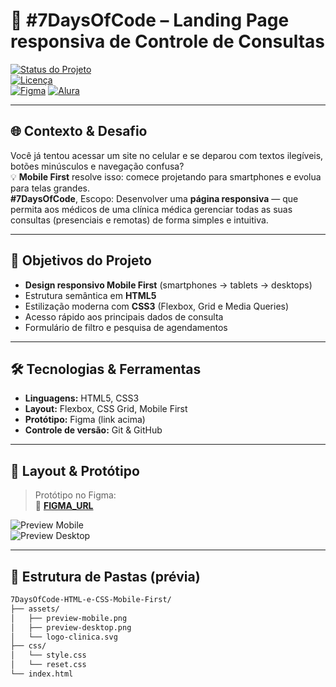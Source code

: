 <!-- ============================= -->
<!--   README para 7DaysOfCode –   -->
<!--  HTML & CSS (Mobile First)    -->
<!-- ============================= -->

# 🚀 #7DaysOfCode – Landing Page responsiva de Controle de Consultas

[![Status do Projeto](https://img.shields.io/badge/status-em%20desenvolvimento-yellow)](https://github.com/k3L0w/7DaysOfCode-HTML-e-CSS-Mobile-First)  
[![Licença](https://img.shields.io/badge/licença-MIT-blue)](./LICENSE)  
[![Figma](https://img.shields.io/badge/design-Figma-red)](FIGMA_URL)
[![Alura](https://img.shields.io/badge/design-Alura-blue)](FIGMA_URL)

---

## 🌐 Contexto & Desafio

Você já tentou acessar um site no celular e se deparou com textos ilegíveis, botões minúsculos e navegação confusa?  
💡 **Mobile First** resolve isso: comece projetando para smartphones e evolua para telas grandes.  
**#7DaysOfCode**, Escopo: Desenvolver uma **página responsiva** — que permita aos médicos de uma clínica médica gerenciar todas as suas consultas (presenciais e remotas) de forma simples e intuitiva.

---

## 🎯 Objetivos do Projeto

- **Design responsivo Mobile First** (smartphones → tablets → desktops)  
- Estrutura semântica em **HTML5**  
- Estilização moderna com **CSS3** (Flexbox, Grid e Media Queries)  
- Acesso rápido aos principais dados de consulta  
- Formulário de filtro e pesquisa de agendamentos  

---

## 🛠️ Tecnologias & Ferramentas

- **Linguagens:** HTML5, CSS3  
- **Layout:** Flexbox, CSS Grid, Mobile First  
- **Protótipo:** Figma (link acima)  
- **Controle de versão:** Git & GitHub  

---

## 🎨 Layout & Protótipo

> Protótipo no Figma:  
> 🔗 **[FIGMA_URL](https://empresas.alura.com.br/e3t/Ctc/I8+113/d2z6gD04/VX5Y6D3qHJg2N6Yj_vsxKrJvW2dmkKk5vzhXjN74Pqvb3lYMRW8wLKSR6lZ3mTW2M_Zz98nj7tPW2C8Gr22YS7pnW99P3Ns45nWrHW2ShYb13N2YtBW19CrKD89Vv1xW5Kmml_7MKWVhW2Hhl_X9cdNpwW4y-RB18M5mKsW4VZMSb2j7qF9W44wN1J1bvrDkW8rcY0H7mgvJBW8cb4sx4JFLLZW1prpPC1sz-dYW8wcVJx6DYkN_N26-PtmcqyrjW3jfsj26wmHpsW3wc4f48pBhN4W8BM0c985RcqkW3yQnVx3knQGNW3V-BWq5bfBZTW8nj5py3CRzm4W1GdWr_8VNPgsW77Qsh64JtKjcN1fGj-dDn_YZN4S-DWdw5Mg3W8w7LWK4FK2_8W3G5BmW5DcnLNMKzRZkVyxq8f7PDrN604)**  

![Preview Mobile](./assets/preview-mobile.png)  
![Preview Desktop](./assets/preview-desktop.png)

---

## 📂 Estrutura de Pastas (prévia)

```bash
7DaysOfCode-HTML-e-CSS-Mobile-First/
├── assets/
│   ├── preview-mobile.png
│   ├── preview-desktop.png
│   └── logo-clinica.svg
├── css/
│   └── style.css
│   └── reset.css
└── index.html
